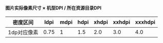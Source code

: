 #### 图片实际像素尺寸 × 机型DPI / 所在资源目录DPI

密度区间      | ldpi | mdpi | hdpi | xhdpi | xxhdpi | xxxhdpi
-----------  |----- | ---- | ---- |------ | ------ | -------
1dp对应像素   | 0.75 |  1   |  1.5 | 2.0   |  3.0   |  4.0 
